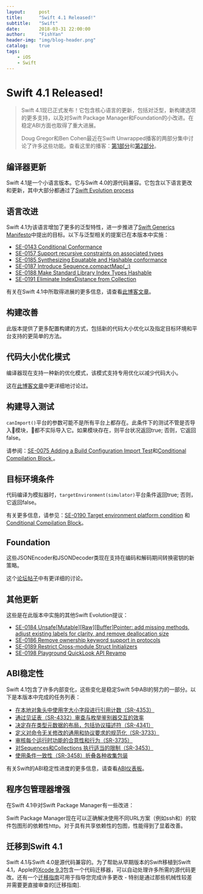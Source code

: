 ```yaml
---
layout:     post
title:      "Swift 4.1 Released!"
subtitle:   "Swift"
date:       2018-03-31 22:00:00
author:     "FishYan"
header-img: "img/blog-header.png" 
catalog:    true
tags:
    - iOS
    - Swift
---
```


# Swift 4.1 Released!

>Swift 4.1现已正式发布！它包含核心语言的更新，包括对泛型，新构建选项的更多支持，以及对Swift Package Manager和Foundation的小改进。在稳定ABI方面也取得了重大进展。
>
>Doug Gregor和Ben Cohen最近在Swift Unwrapped播客的两部分集中讨论了许多这些功能。查看这里的播客：[第1部分][1]和[第2部分][2]。

## 编译器更新

Swift 4.1是一个小语言版本。它与Swift 4.0的源代码兼容。它包含以下语言更改和更新，其中大部分都通过了[Swift Evolution process][3]

## 语言改进
Swift 4.1为该语言增加了更多的泛型特性，进一步推进了[Swift Generics Manifesto][4]中提出的目标。以下与泛型相关的提案已在本版本中实施：

- [SE-0143 Conditional Conformance][SE-0143]
- [SE-0157 Support recursive constraints on associated types][SE-0157]
- [SE-0185 Synthesizing Equatable and Hashable conformance][SE-0185]
- [SE-0187 Introduce Sequence.compactMap(_:)][SE-0187]
- [SE-0188 Make Standard Library Index Types Hashable][SE-0188]
- [SE-0191 Eliminate IndexDistance from Collection][SE-0191]

有关在Swift 4.1中所取得进展的更多信息，请查看[此博客文章][5]。

## 构建改善

此版本提供了更多配置构建的方式，包括新的代码大小优化以及指定目标环境和平台支持的更简单的方法。

## 代码大小优化模式

编译器现在支持一种新的优化模式，该模式支持专用优化以减少代码大小。

这在[此博客文章][6]中更详细地讨论过。

## 构建导入测试

```canImport()```平台的参数可能不是所有平台上都存在。此条件下的测试不管是否导入模块，都不实际导入它。如果模块存在，则平台状况返回true; 否则，它返回false。

请参阅：[SE-0075 Adding a Build Configuration Import Test][7]和[Conditional Compilation Block ][8]。

## 目标环境条件

代码编译为模拟器时，```targetEnvironment(simulator)```平台条件返回true; 否则，它返回false。

有关更多信息，请参见：[SE-0190 Target environment platform condition][9] 和 [Conditional Compilation Block][10]。

## Foundation

这些JSONEncoder和JSONDecoder类现在支持在编码和解码期间转换密钥的新策略。

这个[论坛帖子][11]中有更详细的讨论。

## 其他更新

这些是在此版本中实施的其他Swift Evolution提议：

- [SE-0184 Unsafe[Mutable][Raw][Buffer]Pointer: add missing methods, adjust existing labels for clarity, and remove deallocation size][SE-0183]
- [SE-0186 Remove ownership keyword support in protocols][SE-0186]
- [SE-0189 Restrict Cross-module Struct Initializers][SE-0189]
- [SE-0198 Playground QuickLook API Revamp][SE-0198]

## ABI稳定性

Swift 4.1包含了许多内部变化，这些变化是稳定Swift 5中ABI的努力的一部分。以下是本版本中完成的任务列表：

- [在本地对象头中使用字大小字段进行引用计数（SR-4353）][SR-4353]
- [通过见证表（SR-4332）审查与枚举鉴别器交互的效率][SR-4332]
- [决定存在类型元数据的布局，包括协议描述符（SR-4341）][SR-4341]
- [定义对命令无关修改的通用和协议要求的规范化（SR-3733）][SR-3733]
- [审核每个运行时功能的合意性和行为（SR-3735）][SR-3735]
- [对Sequences和Collections 执行适当的限制（SR-3453）][SR-3453]
- [使用条件一致性（SR-3458）折叠各种收集包装][SR-3458]

有关Swift的ABI稳定性进度的更多信息，请查看[ABI仪表板][12]。

## 程序包管理器增强

在Swift 4.1中对Swift Package Manager有一些改进：

Swift Package Manager现在可以正确解决使用不同URL方案（例如ssh和）的软件包图形的依赖性http。对于具有共享依赖性的包图，性能得到了显着改善。

## 迁移到Swift 4.1

Swift 4.1与Swift 4.0是源代码兼容的。为了帮助从早期版本的Swift移植到Swift 4.1，Apple的[Xcode 9.3][13]包含一个代码迁移器，可以自动处理许多所需的源代码更改。还有一个[迁移指南][14]可用于指导您完成许多更改 - 特别是通过那些机械性较差并需要更直接审查的[迁移指南].

[1]: https://itunes.apple.com/us/podcast/50-swift-4-1-w-doug-ben-part-1/id1209817203?i=1000406832583&mt=2
[2]:https://itunes.apple.com/us/podcast/51-swift-4-1-w-doug-ben-part-2/id1209817203?i=1000407502590&mt=2
[3]:https://swift.org/contributing/#participating-in-the-swift-evolution-process
[4]:https://github.com/apple/swift/blob/master/docs/GenericsManifesto.md
[5]:https://swift.org/blog/conditional-conformance/
[6]:https://swift.org/blog/osize/
[7]:https://github.com/apple/swift-evolution/blob/master/proposals/0075-import-test.md
[8]:https://developer.apple.com/library/content/documentation/Swift/Conceptual/Swift_Programming_Language/Statements.html#//apple_ref/doc/uid/TP40014097-CH33-ID539
[9]:https://github.com/apple/swift-evolution/blob/master/proposals/0190-target-environment-platform-condition.md
[10]:https://developer.apple.com/library/content/documentation/Swift/Conceptual/Swift_Programming_Language/Statements.html#//apple_ref/doc/uid/TP40014097-CH33-ID539
[11]:https://forums.swift.org/t/jsonencoder-key-strategies/6958
[12]:https://swift.org/abi-stability/
[13]:https://swift.org/migration-guide/
[14]:https://swift.org/migration-guide/

[SE-0143]:https://github.com/apple/swift-evolution/blob/master/proposals/0143-conditional-conformances.md
[SE-0157]:https://github.com/apple/swift-evolution/blob/master/proposals/0157-recursive-protocol-constraints.md
[SE-0185]:https://github.com/apple/swift-evolution/blob/master/proposals/0185-synthesize-equatable-hashable.md
[SE-0187]:https://github.com/apple/swift-evolution/blob/master/proposals/0187-introduce-filtermap.md
[SE-0188]:https://github.com/apple/swift-evolution/blob/master/proposals/0188-stdlib-index-types-hashable.md
[SE-0191]:https://github.com/apple/swift-evolution/blob/master/proposals/0191-eliminate-indexdistance.md
[SE-0183]:https://github.com/apple/swift-evolution/blob/master/proposals/0184-unsafe-pointers-add-missing.md
[SE-0186]:https://github.com/apple/swift-evolution/blob/master/proposals/0186-remove-ownership-keyword-support-in-protocols.md
[SE-0189]:https://github.com/apple/swift-evolution/blob/master/proposals/0189-restrict-cross-module-struct-initializers.md
[SE-0198]:https://github.com/apple/swift-evolution/blob/master/proposals/0198-playground-quicklook-api-revamp.md
[SR-4353]:https://bugs.swift.org/browse/SR-4353
[SR-4332]:https://bugs.swift.org/browse/SR-4332
[SR-4341]:https://bugs.swift.org/browse/SR-4341
[SR-3733]:https://bugs.swift.org/browse/SR-3733
[SR-3735]:https://bugs.swift.org/browse/SR-3735
[SR-3453]:https://bugs.swift.org/browse/SR-3453
[SR-3458]:https://bugs.swift.org/browse/SR-3458